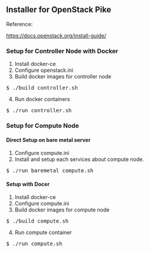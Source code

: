 ## Installer for OpenStack Pike
Reference:

https://docs.openstack.org/install-guide/

### Setup for Controller Node with Docker
1. Install docker-ce
2. Configure openstack.ini
3. Build docker images for controller node
<pre>
$ ./build_controller.sh
</pre>
4. Run docker containers
<pre>
$ ./run_controller.sh
</pre>

### Setup for Compute Node
#### Direct Setup on bare metal server
1. Configure compute.ini
2. Install and setup each services about compute node.
<pre>
$ ./run_baremetal_compute.sh
</pre>

#### Setup with Docer
1. Install docker-ce
2. Configure compute.ini
3. Build docker images for compute node
<pre>
$ ./build_compute.sh
</pre>
4. Run compute container
<pre>
$ ./run_compute.sh
</pre>
